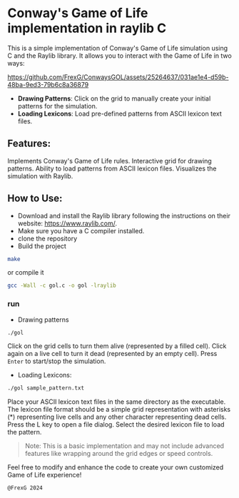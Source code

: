 # Conway's Game of Life implementation in raylib C

This is a simple implementation of Conway's Game of Life simulation using C and the Raylib library. It allows you to interact with the Game of Life in two ways:

https://github.com/FrexG/ConwaysGOL/assets/25264637/031ae1e4-d59b-48ba-9ed3-79b6c8a36879

- **Drawing Patterns**: Click on the grid to manually create your initial patterns for the simulation.
- **Loading Lexicons**: Load pre-defined patterns from ASCII lexicon text files.

## Features:
Implements Conway's Game of Life rules.
Interactive grid for drawing patterns.
Ability to load patterns from ASCII lexicon files.
Visualizes the simulation with Raylib.
## How to Use:

- Download and install the Raylib library following the instructions on their website: https://www.raylib.com/.
- Make sure you have a C compiler installed.
- clone the repository
- Build the project
``` Bash
make
```
or compile it
```Bash
gcc -Wall -c gol.c -o gol -lraylib
```
### run
- Drawing patterns
```Bash
./gol
```
Click on the grid cells to turn them alive (represented by a filled cell).
Click again on a live cell to turn it dead (represented by an empty cell).
Press  `Enter` to start/stop the simulation.
- Loading Lexicons:
```Bash
./gol sample_pattern.txt
```
Place your ASCII lexicon text files in the same directory as the executable.
The lexicon file format should be a simple grid representation with asterisks (*) representing live cells and any other character representing dead cells.
Press the L key to open a file dialog. Select the desired lexicon file to load the pattern.
>Note:
This is a basic implementation and may not include advanced features like wrapping around the grid edges or speed controls.

Feel free to modify and enhance the code to create your own customized Game of Life experience!

`@FrexG 2024`

